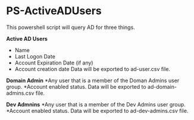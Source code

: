 # PS-ActiveADUsers
This powershell script will query AD for three things. 

**Active AD Users**
* Name
* Last Logon Date
* Account Expiration Date (if any)
* Account creation date
Data will be exported to ad-user.csv file.

**Domain Admin**
*Any user that is a member of the Doman Admins user group. 
*Account enabled status.
Data will be exported to ad-domain-admins.csv file.

**Dev Admnins**
*Any user that is a member of the Dev Admins user group. 
*Account enabled status.
Data will be exported to ad-dev-admins.csv file.